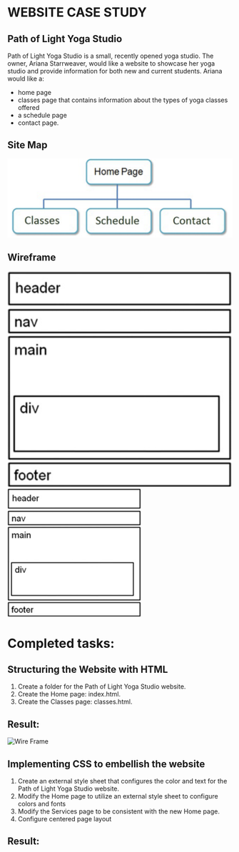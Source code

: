 # WEBSITE CASE STUDY

## Path of Light Yoga Studio

Path of Light Yoga Studio is a small, recently opened yoga studio. The
owner, Ariana Starrweaver, would like a website to showcase her yoga studio
and provide information for both new and current students. Ariana would like
a:

- home page
- classes page that contains information about the types of yoga
  classes offered
- a schedule page
- contact page.

## Site Map

<img src="./sitemap.png" width="700" title="Site Map">

## Wireframe

![wireframe](wireframe.png)
<img src="./wireframe.png" width="300" title="Wire Frame">

# Completed tasks:

## Structuring the Website with HTML

1. Create a folder for the Path of Light Yoga Studio website.
2. Create the Home page: index.html.
3. Create the Classes page: classes.html.

## Result:

<img src="./result1.png" width="300" title="Wire Frame">

## Implementing CSS to embellish the website

1. Create an external style sheet that configures the
   color and text for the Path of Light Yoga Studio website.
2. Modify the Home page to utilize an external style sheet to configure
   colors and fonts
3. Modify the Services page to be consistent with the new Home page.
4. Configure centered page layout

## Result:
